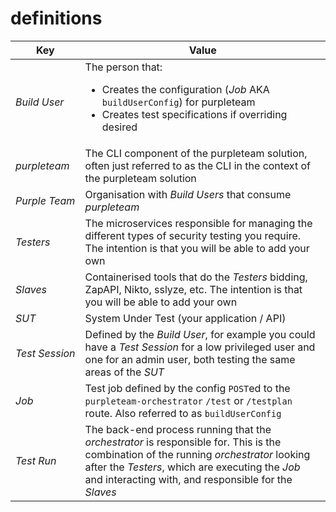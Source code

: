# definitions

| Key                 | Value   
|---------------------|---------
| _Build&nbsp;User_   | The person that: <ul><li>Creates the configuration (_Job_ AKA `buildUserConfig`) for purpleteam</li><li>Creates test specifications if overriding desired</li></ul> 
| _purpleteam_        | The CLI component of the purpleteam solution, often just referred to as the CLI in the context of the purpleteam solution
| _Purple&nbsp;Team_  | Organisation with _Build Users_ that consume _purpleteam_ 
| _Testers_           | The microservices responsible for managing the different types of security testing you require. The intention is that you will be able to add your own
| _Slaves_            | Containerised tools that do the _Testers_ bidding, ZapAPI, Nikto, sslyze, etc. The intention is that you will be able to add your own
| _SUT_               | System Under Test (your application / API) 
| _Test&nbsp;Session_ | Defined by the _Build User_, for example you could have a _Test Session_ for a low privileged user and one for an admin user, both testing the same areas of the _SUT_ 
| _Job_               | Test job defined by the config `POST`ed to the `purpleteam-orchestrator` `/test` or `/testplan` route. Also referred to as `buildUserConfig`
| _Test&nbsp;Run_     | The back-end process running that the _orchestrator_ is responsible for. This is the combination of the running _orchestrator_ looking after the _Testers_, which are executing the _Job_ and interacting with, and responsible for the _Slaves_

